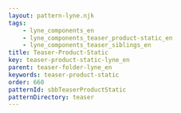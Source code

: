```yaml
---
layout: pattern-lyne.njk
tags: 
    - lyne_components_en
    - lyne_components_teaser_product-static_en
    - lyne_components_teaser_siblings_en
title: Teaser-Product-Static
key: teaser-product-static-lyne_en
parent: teaser-folder-lyne_en
keywords: teaser-product-static
order: 660
patternId: sbbTeaserProductStatic
patternDirectory: teaser
---
```

